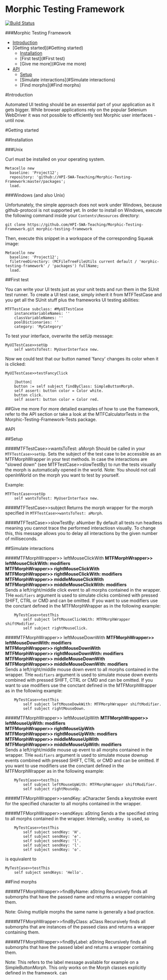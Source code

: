 # Morphic Testing Framework

[![Build Status](https://travis-ci.org/HPI-SWA-Teaching/Morphic-Testing-Framework.svg?branch=master)](https://travis-ci.org/HPI-SWA-Teaching/Morphic-Testing-Framework)

###Morphic Testing Framework

- [Introduction](#Introduction)
- [Getting started](#Getting started)
  - [Installation](#Installation)
  - [First test](#First test)
  - [Give me more](#Give me more)
- [API](#API)
  - [Setup](#Setup)
  - [Simulate interactions](#Simulate interactions)
  - [Find morphs](#Find morphs)


<a name="Introduction"></a>
#Introduction

Automated UI testing should be an essential part of your application as it gets bigger. While browser applications rely on the popular Selenium WebDriver it was not possible to efficiently test Morphic user interfaces - until now.

<a name="Getting started"></a>
#Getting started

<a name="Installation"></a>
##Installation

###Unix

Curl must be installed on your operating system.

``` 
Metacello new
  baseline: 'Project12';
  repository: 'github://HPI-SWA-Teaching/Morphic-Testing-Framework:master/packages';
  load.
```

###Windows (and also Unix)

Unfortunately, the simple approach does not work under Windows, because github-protocol is not supported yet. In order to install on Windows, execute the following command inside your `Contents\Resources` directory:

```
git clone https://github.com/HPI-SWA-Teaching/Morphic-Testing-Framework.git morphic-testing-framework
```

Then, execute this snippet in a workspace of the corresponding Squeak image:

```
Metacello new
  baseline: 'Project12';
  filetreeDirectory: (MCFileTreeFileUtils current default / 'morphic-testing-framework' / 'packages') fullName;
  load.
```

<a name="First test"></a>
##First test

You can write your UI tests just as your unit tests and run them in the SUnit test runner. To create a UI test case, simply inherit it from MTFTestCase and you get all the SUnit stuff plus the frameworks UI testing abilities:
```
MTFTestCase subclass: #MyUITestCase
    instanceVariableNames: ''
    classVariableNames: ''
	poolDictionaries: ''
	category: 'MyCategory'
```

To test your interface, overwrite the setUp message:

```
MyUITestCase>>setUp
    self wantsToTest: MyUserInterface new.
```

Now we could test that our button named 'fancy' changes its color when it is clicked:
```
MyUITestCase>>testFancyClick
    
    |button|
    button := self subject findByClass: SimpleButtonMorph.
    self assert: button color = Color white.
    button click.
    self assert: button color = Color red.
```

<a name="Give me more"></a>
##Give me more
For more detailed examples of how to use the framework, refer to the API section or take a look at the MTFCalculatorTests in the Morphic-Testing-Framework-Tests package.

<a name="API"></a>
#API

<a name="Setup"></a>
##Setup

####MTFTestCase>>wantsToTest: aMorph
Should be called in your `MTFTestCase>>setUp`.
Sets the subject of the test case to be accessible as an MTFMorphWrapper in your test methods.
In case the interactions are "slowed down" (see MTFTestCase>>slowTestBy) to run the tests visually the morph is automatically opened in the world.
Note: You should not call openInWorld on the morph you want to test by yourself.

Example:
```
MTFTestCase>>setUp
    self wantsToTest: MyUserInterface new.
```

####MTFTestCase>>subject
Returns the morph wrapper for the morph specified in `MTFTestCase>>wantsToTest: aMorph`.

####MTFTestCase>>slowTestBy: aNumber
By default all tests run headless meaning you cannot trace the performed interactiosn visually. To change this, this message allows you to delay all interactions by the given number of milliseconds.

<a name="Simulate interactions"></a>
##Simulate interactions

####MTFMorphWrapper>> leftMouseClickWith
__MTFMorphWrapper>> leftMouseClickWith: modifiers__    
__MTFMorphWrapper>> rightMouseClickWith__    
__MTFMorphWrapper>> rightMouseClickWith: modifiers__    
__MTFMorphWrapper>> middleMouseClickWith__    
__MTFMorphWrapper>> middleMouseClickWith: modifiers__    
Sends a left/right/middle click event to all morphs contained in the wrapper. THe `modifiers` argument is used to simulate clicks combined with pressed SHIFT, CTRL or CMD and can be omitted. If you want to use modifiers use the conctant defined in the MTFMorphWrapper as in the following example:
```
    MyTestCase>>testThis
        self subject leftMouseClickWith: MTFMorphWrapper shiftModifier.
        self subject rightMouseClick.
```

####MTFMorphWrapper>> leftMouseDownWith
__MTFMorphWrapper>> leftMouseDownWith: modifiers__    
__MTFMorphWrapper>> rightMouseDownWith__    
__MTFMorphWrapper>> rightMouseDownWith: modifiers__    
__MTFMorphWrapper>> middleMouseDownWith__    
__MTFMorphWrapper>> middleMouseDownWith: modifiers__    
Sends a left/right/middle mouse down event to all morphs contained in the wrapper. THe `modifiers` argument is used to simulate mouse down events combined with pressed SHIFT, CTRL or CMD and can be omitted. If you want to use modifiers use the conctant defined in the MTFMorphWrapper as in the following example:
```
    MyTestCase>>testThis
        self subject leftMouseDowkWith: MTFMorphWrapper shiftModifier.
        self subject rightMouseDown.
```

####MTFMorphWrapper>> leftMouseUpWith
__MTFMorphWrapper>> leftMouseUpWith: modifiers__    
__MTFMorphWrapper>> rightMouseUpWith__    
__MTFMorphWrapper>> rightMouseUpWith: modifiers__    
__MTFMorphWrapper>> middleMouseUpWith__    
__MTFMorphWrapper>> middleMouseUpWith: modifiers__  
Sends a left/right/middle mouse up event to all morphs contained in the wrapper. THe `modifiers` argument is used to simulate mouse downup events combined with pressed SHIFT, CTRL or CMD and can be omitted. If you want to use modifiers use the conctant defined in the MTFMorphWrapper as in the following example:
```
    MyTestCase>>testThis
        self subject leftMouseUpWith: MTFMorphWrapper shiftModifier.
        self subject rightMouseUp.
```

####MTFMorphWrapper>>sendKey: aCharacter
Sends a keystroke event for the specified character to all morphs contained in the wrapper.

####MTFMorphWrapper>>sendKeys: aString
Sends a the specified string to all morphs contained in the wrapper.
Internally, `sendKey ` is used, so
```
    MyTestCase>>testThis
        self subject sendKey: 'H'.
        self subject sendKey: 'e'.
        self subject sendKey: 'l'.
        self subject sendKey: 'l'.
        self subject sendKey: 'o'.
```
is equivalent to 
```
MyTestCase>>testThis
    self subject sendKeys: 'Hello'.
```

<a name="Find morphs"></a>
##Find morphs

####MTFMorphWrapper>>findByName: aString
Recursively finds all submorphs that have the passed name and returns a wrapper containing them.

Note: Giving mutliple morphs the same name is generally a bad practice.

####MTFMorphWrapper>>findByClass: aClass
Recursively finds all submorphs that are instances of the passed class and returns a wrapper containing them.

####MTFMorphWrapper>>findByLabel: aString
Recursively finds all submorphs that have the passed label and returns a wrapper containing them.

Note: This refers to the label message available for example on a SimpleButtonMorph. This only works on the Morph classes explicitly defined in the framework. can
